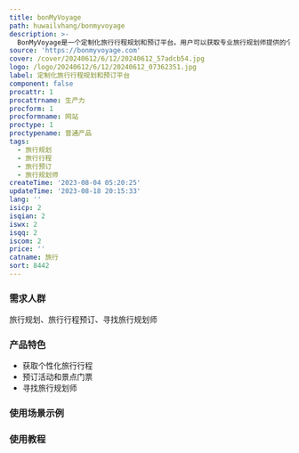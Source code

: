 ```yaml
---
title: bonMyVoyage
path: huwailvhang/bonmyvoyage
description: >-
  BonMyVoyage是一个定制化旅行行程规划和预订平台。用户可以获取专业旅行规划师提供的个性化旅行行程，预订活动和景点门票，以及寻找旅行规划师的服务。它提供了浏览旅行规划师上传的推荐和旅行计划的功能，用户可以自由选择喜欢的行程。BonMyVoyage旨在帮助用户像专业人士一样计划旅行。
source: 'https://bonmyvoyage.com'
cover: /cover/20240612/6/12/20240612_57adcb54.jpg
logo: /logo/20240612/6/12/20240612_07362351.jpg
label: 定制化旅行行程规划和预订平台
component: false
procattr: 1
procattrname: 生产力
procform: 1
procformname: 网站
proctype: 1
proctypename: 普通产品
tags:
  - 旅行规划
  - 旅行行程
  - 旅行预订
  - 旅行规划师
createTime: '2023-08-04 05:20:25'
updateTime: '2023-08-18 20:15:33'
lang: ''
isicp: 2
isqian: 2
iswx: 2
isqq: 2
iscom: 2
price: ''
catname: 旅行
sort: 8442
---
```




### 需求人群
旅行规划、旅行行程预订、寻找旅行规划师

### 产品特色
- 获取个性化旅行行程
- 预订活动和景点门票
- 寻找旅行规划师

### 使用场景示例


### 使用教程


  

